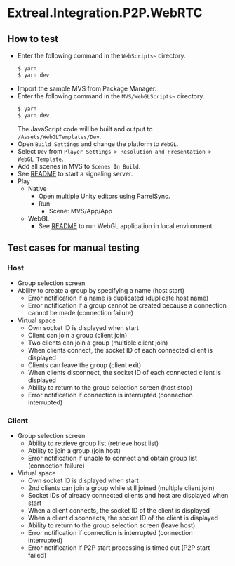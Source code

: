 # Extreal.Integration.P2P.WebRTC

## How to test

- Enter the following command in the `WebScripts~` directory.
   ```bash
   $ yarn
   $ yarn dev
   ```
- Import the sample MVS from Package Manager.
- Enter the following command in the `MVS/WebGLScripts~` directory.
   ```bash
   $ yarn
   $ yarn dev
   ```
   The JavaScript code will be built and output to `/Assets/WebGLTemplates/Dev`.
- Open `Build Settings` and change the platform to `WebGL`.
- Select `Dev` from `Player Settings > Resolution and Presentation > WebGL Template`.
- Add all scenes in MVS to `Scenes In Build`.
- See [README](SignalingServer~/README.md) to start a signaling server.
- Play
  - Native
    - Open multiple Unity editors using ParrelSync.
    - Run
      - Scene: MVS/App/App
  - WebGL
    - See [README](https://github.com/extreal-dev/Extreal.Dev/blob/main/WebGLBuild/README.md) to run WebGL application in local environment.

## Test cases for manual testing

### Host

- Group selection screen
- Ability to create a group by specifying a name (host start)
  - Error notification if a name is duplicated (duplicate host name)
  - Error notification if a group cannot be created because a connection cannot be made (connection failure)
- Virtual space
  - Own socket ID is displayed when start
  - Client can join a group (client join)
  - Two clients can join a group (multiple client join)
  - When clients connect, the socket ID of each connected client is displayed
  - Clients can leave the group (client exit)
  - When clients disconnect, the socket ID of each connected client is displayed
  - Ability to return to the group selection screen (host stop)
  - Error notification if connection is interrupted (connection interrupted)

### Client

- Group selection screen
  - Ability to retrieve group list (retrieve host list)
  - Ability to join a group (join host)
  - Error notification if unable to connect and obtain group list (connection failure)
- Virtual space
  - Own socket ID is displayed when start
  - 2nd clients can join a group while still joined (multiple client join)
  - Socket IDs of already connected clients and host are displayed when start
  - When a client connects, the socket ID of the client is displayed
  - When a client disconnects, the socket ID of the client is displayed
  - Ability to return to the group selection screen (leave host)
  - Error notification if connection is interrupted (connection interrupted)
  - Error notification if P2P start processing is timed out (P2P start failed)
